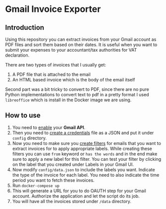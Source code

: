 Gmail Invoice Exporter
======================

## Introduction
Using this repository you can extract invoices from your Gmail account as PDF files and sort them based on their dates.
It is useful when you want to submit your expenses to your accountant/tax authorities for VAT declaration.

There are two types of invoices that I usually get:
1. A PDF file that is attached to the email
2. An HTML based invoice which is the body of the email itself

Second part was a bit tricky to convert to PDF, since there are no pure Python implementations to convert text to pdf in a
pretty format I used `libreoffice` which is install in the Docker image we are using.



## How to use

1. You need to [enable](https://support.google.com/googleapi/answer/6158841?hl=en) your **Gmail API**.
2. Then you need to [create a credentials](https://developers.google.com/gmail/api/quickstart/python#authorize_credentials_for_a_desktop_application) 
file as a JSON and put it under `config` directory. 
3. Now you need to make sure you [create filters](https://support.google.com/mail/answer/6579?hl=en#zippy=%2Ccreate-a-filter) for emails that you want to extract invoices for to apply appropriate labels. 
While creating these filters you can use `from` keyword or `has the words` and in the end make sure to apply a new label for this filter. 
You can test your filter by clicking on the label that you created under Labels in your Gmail UI. 
4. Now modify `config/data.json` to include the labels you want. Indicate the type of the invoice for each label. You need 
to also indicate the time period you want to fetch these invoices.
5. Run `docker-compose up`
6. This will generate a URL for you to do OAUTH step for your Gmail account. Authorize the application and let the script
do its job. 
7. You will have all the invoices stored under `/data` directory. 